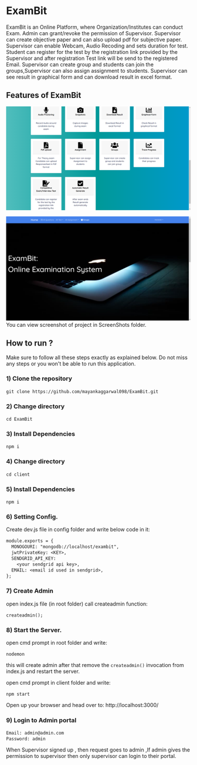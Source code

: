 # ExamBit
ExamBit is an Online Platform, where Organization/Institutes can conduct Exam. Admin can grant/revoke the permission of Supervisor. Supervisor
can create objective paper and can also upload pdf for subjective paper. Supervisor can enable Webcam, Audio Recoding and sets duration for test.
Student can register for the test by the registration link provided by the Supervisor and after registration Test link will be send to the registered Email.
Supervisor can create group and students can join the groups,Supervisor can also assign assignment to students. Supervisor can see result in graphical form and can download result in excel format.

## Features of ExamBit
![Features Image](https://github.com/mayankaggarwal098/ExamBit/blob/master/ScreenShots/Features.png)

[![HomeScreen](https://github.com/mayankaggarwal098/ExamBit/blob/master/ScreenShots/HomeScreen.png)](https://youtu.be/NPLoxiDHNc8)
 You can view screenshot of project in ScreenShots folder.

## How to run ?

Make sure to follow all these steps exactly as explained below. Do not miss any steps or you won't be able to run this application.

### 1) Clone the repository
```
git clone https://github.com/mayankaggarwal098/ExamBit.git
```

### 2) Change directory
```
cd ExamBit
```
### 3) Install Dependencies
```
npm i
```

### 4) Change directory
```
cd client
```
### 5) Install Dependencies
```
npm i
```

### 6) Setting Config.

Create dev.js file in config folder and write below code in it:

```
module.exports = {
  MONOGOURI: "mongodb://localhost/exambit",
  jwtPrivateKey: <KEY>,
  SENDGRID_API_KEY:
    <your sendgrid api key>,
  EMAIL: <email id used in sendgrid>,
};
```

### 7) Create Admin

open index.js file (in root folder)
call createadmin function:

```
createadmin();
```

### 8) Start the Server.

open cmd prompt in root folder and write:
```
nodemon
```

this will create admin after that remove the `createadmin()` invocation from index.js and restart the server.

open cmd prompt in client folder  and write:
```
npm start
```

Open up your browser and head over to:
http://localhost:3000/

### 9) Login to Admin portal
```
Email: admin@admin.com
Password: admin
```
When Supervisor signed up , then request goes to admin ,If admin gives the permission to supervisor then only supervisor can login to their portal.

